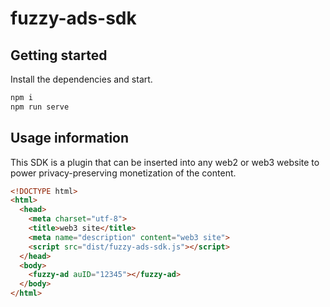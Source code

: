 # fuzzy-ads-sdk

## Getting started

Install the dependencies and start.

```sh
npm i
npm run serve
```

## Usage information

This SDK is a plugin that can be inserted into any web2 or web3 website to power privacy-preserving monetization of the content.

```html
<!DOCTYPE html>
<html>
  <head>
    <meta charset="utf-8">
    <title>web3 site</title>
    <meta name="description" content="web3 site">
    <script src="dist/fuzzy-ads-sdk.js"></script>
  </head>
  <body>
    <fuzzy-ad auID="12345"></fuzzy-ad>
  </body>
</html>
```